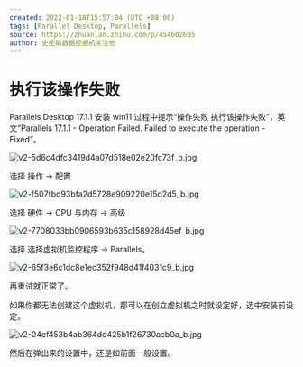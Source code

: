 ```yaml
---
created: 2022-01-18T15:57:04 (UTC +08:00)
tags: [Parallel Desktop, Parallels]
source: https://zhuanlan.zhihu.com/p/454602605
author: 史密斯数据挖掘机关注他
---
```


# 执行该操作失败

Parallels Desktop 17.1.1 安装 win11 过程中提示“操作失败 执行该操作失败”，英文“Parallels 17.1.1 - Operation Failed. Failed to execute the operation - Fixed”。

<img src="/Users/yangdong/Library/CloudStorage/OneDrive-Personal/Media/Knowledge Base.media/v2-5d6c4dfc3419d4a07d518e02e20fc73f_b.jpg" alt="v2-5d6c4dfc3419d4a07d518e02e20fc73f_b.jpg" style="zoom:100%;" />

选择 操作 -> 配置

<img src="/Users/yangdong/Library/CloudStorage/OneDrive-Personal/Media/Knowledge Base.media/v2-f507fbd93bfa2d5728e909220e15d2d5_b.jpg" alt="v2-f507fbd93bfa2d5728e909220e15d2d5_b.jpg" style="zoom:100%;" />

选择 硬件 -> CPU 与内存 -> 高级

<img src="/Users/yangdong/Library/CloudStorage/OneDrive-Personal/Media/Knowledge Base.media/v2-7708033bb0906593b635c158928d45ef_b.jpg" alt="v2-7708033bb0906593b635c158928d45ef_b.jpg" style="zoom:100%;" />

选择 选择虚拟机监控程序 -> Parallels。

<img src="/Users/yangdong/Library/CloudStorage/OneDrive-Personal/Media/Knowledge Base.media/v2-65f3e6c1dc8e1ec352f948d41f4031c9_b.jpg" alt="v2-65f3e6c1dc8e1ec352f948d41f4031c9_b.jpg" style="zoom:100%;" />

再重试就正常了。

如果你都无法创建这个虚拟机，那可以在创立虚拟机之时就设定好，选中安装前设定。

<img src="/Users/yangdong/Library/CloudStorage/OneDrive-Personal/Media/Knowledge Base.media/v2-04ef453b4ab364dd425b1f26730acb0a_b.jpg" alt="v2-04ef453b4ab364dd425b1f26730acb0a_b.jpg" style="zoom:100%;" />

然后在弹出来的设置中，还是如前面一般设置。
